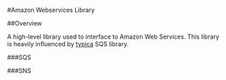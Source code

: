 #Amazon Webservices Library

##Overview

A high-level library used to interface to Amazon Web Services.
This library is heavily influenced by [typica](http://code.google.com/p/typica/) SQS library. 

###SQS

###SNS
